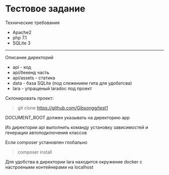# Тестовое задание
Технические требования
* Apache2
* php 7.1 
* SQLite 3
***
Описание директорий
* api - код
* api/бекенд часть
* api/assets - статика
* data - база SQLite (под слежением гита для удобатсва)
* lara - упращеный laradoc под проект


Склонировать проект:

> git clone https://github.com/Gibsongg/test1

DOCUMENT_ROOT должен указывать на директорию app


Из директории api выполнить команду установку зависимостей и генерации автоподключения классов

Если composer установлен глобально 
> composer install 

Для удобства в директории lara находится окружение docker с настроеными контейнерами на localhost


